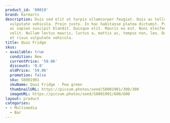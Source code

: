 ```yaml
---
product_id: '00019'
brand: Karmarts
description: Duis sed elit ut turpis ullamcorper feugiat. Duis ac tellus et risus
  vulputate vehicula. Proin justo. In hac habitasse platea dictumst. Proin eu ligula
  ac sapien suscipit blandit. Quisque elit. Mauris eu est. Nunc eleifend molestie
  velit. Nullam lectus mauris, luctus a, mattis ac, tempus non, leo. Duis ac tellus
  et risus vulputate vehicula.
title: Quuz Fridge
skus:
- available: true
  condition: New
  currentPrice: '59.06'
  discount: '0.0'
  oldPrice: '59.06'
  promotion: false
  sku: S0001901
  skuName: Quuz Fridge - Pea green
  thumbnailURL: https://picsum.photos/seed/S0001901/300/300
  imageURL: https://picsum.photos/seed/S0001901/600/600
layout: product
categories:
- - Multimedia
  - Bar
---
```


